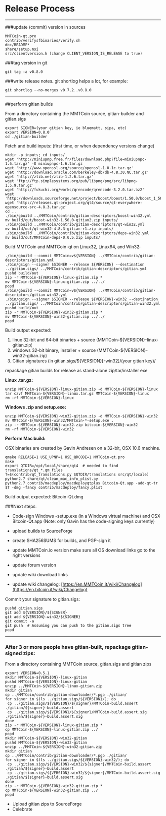 Release Process
====================

* * *

###update (commit) version in sources


	MMTCoin-qt.pro
	contrib/verifysfbinaries/verify.sh
	doc/README*
	share/setup.nsi
	src/clientversion.h (change CLIENT_VERSION_IS_RELEASE to true)

###tag version in git

	git tag -a v0.8.0

###write release notes. git shortlog helps a lot, for example:

	git shortlog --no-merges v0.7.2..v0.8.0

* * *

##perform gitian builds

 From a directory containing the MMTCoin source, gitian-builder and gitian.sigs
  
	export SIGNER=(your gitian key, ie bluematt, sipa, etc)
	export VERSION=0.8.0
	cd ./gitian-builder

 Fetch and build inputs: (first time, or when dependency versions change)

	mkdir -p inputs; cd inputs/
	wget 'http://miniupnp.free.fr/files/download.php?file=miniupnpc-1.6.tar.gz' -O miniupnpc-1.6.tar.gz
	wget 'http://www.openssl.org/source/openssl-1.0.1c.tar.gz'
	wget 'http://download.oracle.com/berkeley-db/db-4.8.30.NC.tar.gz'
	wget 'http://zlib.net/zlib-1.2.6.tar.gz'
	wget 'ftp://ftp.simplesystems.org/pub/libpng/png/src/libpng-1.5.9.tar.gz'
	wget 'http://fukuchi.org/works/qrencode/qrencode-3.2.0.tar.bz2'
	wget 'http://downloads.sourceforge.net/project/boost/boost/1.50.0/boost_1_50_0.tar.bz2'
	wget 'http://releases.qt-project.org/qt4/source/qt-everywhere-opensource-src-4.8.3.tar.gz'
	cd ..
	./bin/gbuild ../MMTCoin/contrib/gitian-descriptors/boost-win32.yml
	mv build/out/boost-win32-1.50.0-gitian2.zip inputs/
	./bin/gbuild ../MMTCoin/contrib/gitian-descriptors/qt-win32.yml
	mv build/out/qt-win32-4.8.3-gitian-r1.zip inputs/
	./bin/gbuild ../MMTCoin/contrib/gitian-descriptors/deps-win32.yml
	mv build/out/MMTCoin-deps-0.0.5.zip inputs/

 Build MMTCoin and MMTCoin-qt on Linux32, Linux64, and Win32:
  
	./bin/gbuild --commit MMTCoin=v${VERSION} ../MMTCoin/contrib/gitian-descriptors/gitian.yml
	./bin/gsign --signer $SIGNER --release ${VERSION} --destination ../gitian.sigs/ ../MMTCoin/contrib/gitian-descriptors/gitian.yml
	pushd build/out
	zip -r MMTCoin-${VERSION}-linux-gitian.zip *
	mv MMTCoin-${VERSION}-linux-gitian.zip ../../
	popd
	./bin/gbuild --commit MMTCoin=v${VERSION} ../MMTCoin/contrib/gitian-descriptors/gitian-win32.yml
	./bin/gsign --signer $SIGNER --release ${VERSION}-win32 --destination ../gitian.sigs/ ../MMTCoin/contrib/gitian-descriptors/gitian-win32.yml
	pushd build/out
	zip -r MMTCoin-${VERSION}-win32-gitian.zip *
	mv MMTCoin-${VERSION}-win32-gitian.zip ../../
	popd

  Build output expected:

  1. linux 32-bit and 64-bit binaries + source (MMTCoin-${VERSION}-linux-gitian.zip)
  2. windows 32-bit binary, installer + source (MMTCoin-${VERSION}-win32-gitian.zip)
  3. Gitian signatures (in gitian.sigs/${VERSION}[-win32]/(your gitian key)/

repackage gitian builds for release as stand-alone zip/tar/installer exe

**Linux .tar.gz:**

	unzip MMTCoin-${VERSION}-linux-gitian.zip -d MMTCoin-${VERSION}-linux
	tar czvf MMTCoin-${VERSION}-linux.tar.gz MMTCoin-${VERSION}-linux
	rm -rf MMTCoin-${VERSION}-linux

**Windows .zip and setup.exe:**

	unzip MMTCoin-${VERSION}-win32-gitian.zip -d MMTCoin-${VERSION}-win32
	mv MMTCoin-${VERSION}-win32/MMTCoin-*-setup.exe .
	zip -r MMTCoin-${VERSION}-win32.zip bitcoin-${VERSION}-win32
	rm -rf MMTCoin-${VERSION}-win32

**Perform Mac build:**

  OSX binaries are created by Gavin Andresen on a 32-bit, OSX 10.6 machine.

	qmake RELEASE=1 USE_UPNP=1 USE_QRCODE=1 MMTCoin-qt.pro
	make
	export QTDIR=/opt/local/share/qt4  # needed to find translations/qt_*.qm files
	T=$(contrib/qt_translations.py $QTDIR/translations src/qt/locale)
	python2.7 share/qt/clean_mac_info_plist.py
	python2.7 contrib/macdeploy/macdeployqtplus Bitcoin-Qt.app -add-qt-tr $T -dmg -fancy contrib/macdeploy/fancy.plist

 Build output expected: Bitcoin-Qt.dmg

###Next steps:

* Code-sign Windows -setup.exe (in a Windows virtual machine) and
  OSX Bitcoin-Qt.app (Note: only Gavin has the code-signing keys currently)

* upload builds to SourceForge

* create SHA256SUMS for builds, and PGP-sign it

* update MMTCoin.io version
  make sure all OS download links go to the right versions

* update forum version

* update wiki download links

* update wiki changelog: [https://en.MMTCoin.it/wiki/Changelog](https://en.bitcoin.it/wiki/Changelog)

Commit your signature to gitian.sigs:

	pushd gitian.sigs
	git add ${VERSION}/${SIGNER}
	git add ${VERSION}-win32/${SIGNER}
	git commit -a
	git push  # Assuming you can push to the gitian.sigs tree
	popd

-------------------------------------------------------------------------

### After 3 or more people have gitian-built, repackage gitian-signed zips:

From a directory containing MMTCoin source, gitian.sigs and gitian zips

	export VERSION=0.5.1
	mkdir MMTCoin-${VERSION}-linux-gitian
	pushd MMTCoin-${VERSION}-linux-gitian
	unzip ../MMTCoin-${VERSION}-linux-gitian.zip
	mkdir gitian
	cp ../MMTCoin/contrib/gitian-downloader/*.pgp ./gitian/
	for signer in $(ls ../gitian.sigs/${VERSION}/); do
	 cp ../gitian.sigs/${VERSION}/${signer}/MMTCoin-build.assert ./gitian/${signer}-build.assert
	 cp ../gitian.sigs/${VERSION}/${signer}/MMTCoin-build.assert.sig ./gitian/${signer}-build.assert.sig
	done
	zip -r MMTCoin-${VERSION}-linux-gitian.zip *
	cp MMTCoin-${VERSION}-linux-gitian.zip ../
	popd
	mkdir MMTCoin-${VERSION}-win32-gitian
	pushd MMTCoin-${VERSION}-win32-gitian
	unzip ../MMTCoin-${VERSION}-win32-gitian.zip
	mkdir gitian
	cp ../MMTCoin/contrib/gitian-downloader/*.pgp ./gitian/
	for signer in $(ls ../gitian.sigs/${VERSION}-win32/); do
	 cp ../gitian.sigs/${VERSION}-win32/${signer}/MMTCoin-build.assert ./gitian/${signer}-build.assert
	 cp ../gitian.sigs/${VERSION}-win32/${signer}/MMTCoin-build.assert.sig ./gitian/${signer}-build.assert.sig
	done
	zip -r MMTCoin-${VERSION}-win32-gitian.zip *
	cp MMTCoin-${VERSION}-win32-gitian.zip ../
	popd

- Upload gitian zips to SourceForge
- Celebrate 
